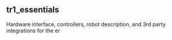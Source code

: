 ## tr1_essentials
Hardware interface, controllers, robot description, and 3rd party integrations for the er
